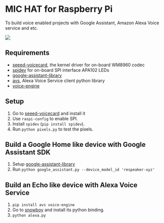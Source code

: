 MIC HAT for Raspberry Pi
========================

To build voice enabled projects with Google Assistant, Amazon Alexa Voice service and etc. 

[![](https://github.com/SeeedDocument/MIC_HATv1.0_for_raspberrypi/blob/master/img/mic_hatv1.0.png?raw=true)](https://www.seeedstudio.com/ReSpeaker-2-Mics-Pi-HAT-p-2874.html)


## Requirements
+ [seeed-voicecard](https://github.com/respeaker/seeed-voicecard), the kernel driver for on-board WM8960 codec
+ [spidev](https://pypi.python.org/pypi/spidev) for on-board SPI interface APA102 LEDs
+ [google-assistant-library](https://github.com/googlesamples/assistant-sdk-python/tree/master/google-assistant-sdk/googlesamples/assistant/library)
+ [avs](https://github.com/respeaker/avs), Alexa Voice Service client python library
+ [voice-engine](https://github.com/voice-engine/voice-engine)

## Setup
1. Go to [seeed-voicecard](https://github.com/respeaker/seeed-voicecard) and install it
2. Use `raspi-config` to enable SPI.
3. Install `spidev` (`pip install spidev`).
4. Run `python pixels.py` to test the pixels.

## Build a Google Home like device with Google Assistant SDK
1. Setup [google-assistant-library](https://github.com/googlesamples/assistant-sdk-python/tree/master/google-assistant-sdk/googlesamples/assistant/library)
2. Run `python google_assistant.py --device_model_id 'respeaker-xyz'`

## Build an Echo like device with Alexa Voice Service
1. `pip install avs voice-engine`
2. Go to [snowboy](https://github.com/Kitt-AI/snowboy) and install its python binding.
3. `python alexa.py`
